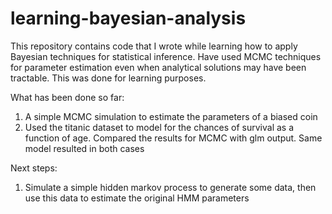 # learning-bayesian-analysis
This repository contains code that I wrote while learning how to apply Bayesian techniques for statistical inference. Have used MCMC techniques for parameter estimation even when analytical solutions may have been tractable. This was done for learning purposes.

What has been done so far:
1. A simple MCMC simulation to estimate the parameters of a biased coin
2. Used the titanic dataset to model for the chances of survival as a function of age. Compared the results for MCMC with glm output. Same model resulted in both cases

Next steps:
1. Simulate a simple hidden markov process to generate some data, then use this data to estimate the original HMM parameters
